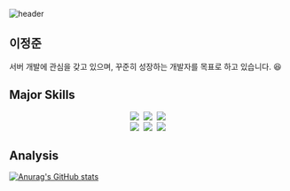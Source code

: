 ![header](https://capsule-render.vercel.app/api?type=soft&color=auto&height=150&section=header&text=Alencion&fontSize=70&animation=twinkling)

## 이정준
서버 개발에 관심을 갖고 있으며, 꾸준히 성장하는 개발자를 목표로 하고 있습니다. 😆

## Major Skills
<p align="center">
  <img src="https://img.shields.io/badge/Java-007396?style=flat-square&logo=Java&logoColor=white"/></a>&nbsp 
  <img src="https://img.shields.io/badge/Javascript-ffb13b?style=flat-square&logo=javascript&logoColor=white"/></a>&nbsp 
  <img src="https://img.shields.io/badge/css-1572B6?style=flat-square&logo=css3&logoColor=white"/></a>&nbsp 
  <br>
  <img src="https://img.shields.io/badge/SpringBoot-6DB33F?style=flat-square&logo=Spring&logoColor=white"/></a>&nbsp 
  <img src="https://img.shields.io/badge/React-282C34?style=flat-square&logo=React&logoColor=white"/></a>&nbsp 
  <img src="https://img.shields.io/badge/Mysql-E6B91E?style=flat-square&logo=MySql&logoColor=white"/></a>&nbsp 
</p>

## Analysis
[![Anurag's GitHub stats](https://github-readme-stats.vercel.app/api?username=alencion)](https://github.com/anuraghazra/github-readme-stats)
